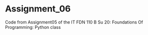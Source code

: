 # Assignment_06
Code from Assignment05 of the IT FDN 110 B Su 20: Foundations Of Programming: Python class
